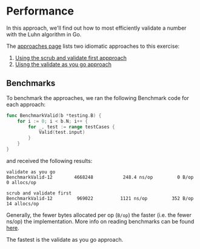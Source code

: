 # Performance

In this approach, we'll find out how to most efficiently validate a number with the Luhn algorithm in Go.

The [approaches page][approaches] lists two idiomatic approaches to this exercise:

1. [Using the scrub and validate first appproach][approach-scrub-and-validate-first]
2. [Uisng the validate as you go approach][approach-validate-as-you-go]

## Benchmarks

To benchmark the approaches, we ran the following Benchmark code for each approach:

```go
func BenchmarkValid(b *testing.B) {
	for i := 0; i < b.N; i++ {
		for _, test := range testCases {
			Valid(test.input)
		}
	}
}
```

and received the following results:

```
validate as you go
BenchmarkValid-12    	 4668248	       248.4 ns/op	       0 B/op	       0 allocs/op

scrub and validate first
BenchmarkValid-12    	  969022	      1121 ns/op	     352 B/op	      14 allocs/op
```

Generally, the fewer bytes allocated per op (`B/op`) the faster (i.e. the fewer ns/op) the implementation.
More info on reading benchmarks can be found [here][benchmark].

The fastest is the validate as you go approach.

[approaches]: https://exercism.org/tracks/go/exercises/luhn/approaches
[approach-scrub-and-validate-first]: https://exercism.org/tracks/go/exercises/luhn/approaches/scrub-and-validate-first
[approach-validate-as-you-go]: https://exercism.org/tracks/go/exercises/luhn/approaches/validate-as-you-go
[benchmark]: https://www.mikenewswanger.com/posts/2018/benchmarking-in-go/
